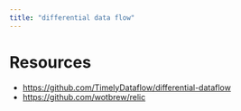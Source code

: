 ```yaml
---
title: "differential data flow"
---
```


# Resources
- https://github.com/TimelyDataflow/differential-dataflow
- https://github.com/wotbrew/relic
